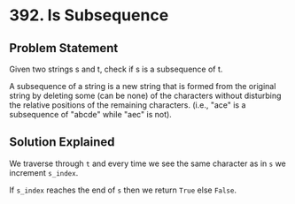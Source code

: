 # 392. Is Subsequence

## Problem Statement

Given two strings s and t, check if s is a subsequence of t.

A subsequence of a string is a new string that is formed from the original string by deleting some (can be none) of the characters without disturbing the relative positions of the remaining characters. (i.e., "ace" is a subsequence of "abcde" while "aec" is not).

## Solution Explained

We traverse through `t` and every time we see the same character as in `s` we increment `s_index`.

If `s_index` reaches the end of `s` then we return `True` else `False`.
